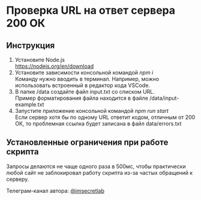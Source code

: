 # Проверка URL на ответ сервера 200 ОК

## Инструкция
1. Установите Node.js  
https://nodejs.org/en/download
2. Установите зависимости консольной командой *npm i*  
Команду нужно вводить в терминал. Например, можно использовать встроенный в редактор кода VSCode.
3. В папке /data создайте файл input.txt со списком URL.  
Пример форматирования файла находится в файле /data/input-example.txt
4. Запустите приложение консольной командой *npm run start*  
Если сервер хотя бы по одному URL ответит кодом, отличным от 200 ОК, то проблемная ссылка будет записана в файл data/errors.txt

## Установленные ограничения при работе скрипта
Запросы делаются не чаще одного раза в 500мс, чтобы практически любой сайт не заблокировал работу скрипта из-за частых обращений к серверу.

Телеграм-канал автора: [@imsecretlab](https://t.me/imsecretlab)
